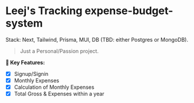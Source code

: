 # Leej's Tracking expense-budget-system
Stack: Next, Tailwind, Prisma, MUI, DB (TBD: either Postgres or MongoDB).
> Just a Personal/Passion project.

**:key: Key Features:**
- [x] Signup/Signin
- [x] Monthly Expenses
- [x] Calculation of Monthly Expenses
- [x] Total Gross & Expenses within a year
##
